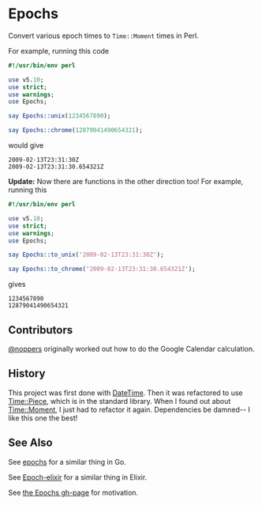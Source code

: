 # Epochs
Convert various epoch times to `Time::Moment` times in Perl.

For example, running this code

```perl
#!/usr/bin/env perl

use v5.10;
use strict;
use warnings;
use Epochs;

say Epochs::unix(1234567890);

say Epochs::chrome(12879041490654321);
```

would give

```
2009-02-13T23:31:30Z
2009-02-13T23:31:30.654321Z
```

**Update:** Now there are functions in the other direction too! For example, running this

```perl
#!/usr/bin/env perl

use v5.10;
use strict;
use warnings;
use Epochs;

say Epochs::to_unix('2009-02-13T23:31:30Z');

say Epochs::to_chrome('2009-02-13T23:31:30.654321Z');
```

gives

```
1234567890
12879041490654321
```

## Contributors

[@noppers](https://github.com/noppers) originally worked out how to do the Google Calendar calculation.

## History

This project was first done with [DateTime](http://p3rl.org/DateTime). Then it was refactored to use [Time::Piece](http://p3rl.org/Time::Piece), which is in the standard library. When I found out about [Time::Moment](http://p3rl.org/Time::Moment), I just had to refactor it again. Dependencies be damned-- I like this one the best!

## See Also

See [epochs](https://github.com/oylenshpeegul/epochs) for a similar
thing in Go.

See [Epoch-elixir](https://github.com/oylenshpeegul/Epochs-elixir) for a similar
thing in Elixir.

See [the Epochs gh-page](http://oylenshpeegul.github.io/Epochs-perl/) for motivation.

